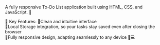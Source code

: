 A fully responsive To-Do List application built using HTML, CSS, and JavaScript. 🎯

🔑 Key Features:
🔹Clean and intuitive interface <br>
🔹Local Storage integration, so your tasks stay saved even after closing the browser <br>
🔹Fully responsive design, adapting seamlessly to any device 📱💻
